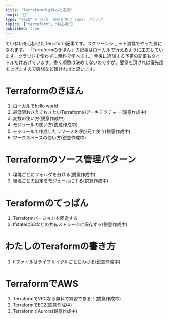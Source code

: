 ```yaml
---
title: "Terraformのきほんと応用"
emoji: "🐣"
type: "tech" # tech: 技術記事 / idea: アイデア
topics: ["terraform", "初心者"]
published: true
---
```

ていねいを心掛けたTerraform記事です。スクリーンショット満載でやった気になれます。
「Terraformのきほん」の記事はローカルで行えるように工夫しています。クラウドを使わずに無料で学べます。
今後に追加する予定の記事もタイトルだけあげています。書く順番は決めてないのですが、要望を頂ければ優先度を上げますので感想など頂ければと思います。

# Terraformのきほん
1. [ローカルでhello world](https://zenn.dev/sway/articles/terraform_biginner_helloworld)
1. 最低限おさえておきたいTerraformのアーキテクチャー(鋭意作成中)
1. 変数の使い方(鋭意作成中)
1. モジュールの使い方(鋭意作成中)
1. モジュールで作成したリソースを呼び元で使う(鋭意作成中)
1. ワークスペースの使い方(鋭意作成中)

# Terraformのソース管理パターン
1. 環境ごとにフォルダを分ける(鋭意作成中)
1. 環境ごとの設定をモジュールにする(鋭意作成中)

# Teraformのてっぱん
1. Terraformバージョンを固定する
1. tfstateはS3などの共有ストレージに保存する(鋭意作成中)

# わたしのTeraformの書き方
1. tfファイルはライフサイクルごとにわける(鋭意作成中)

# TerraformでAWS
1. TerraformでVPCなら無料で練習できる！(鋭意作成中)
1. TerraformでEC2(鋭意作成中)
1. TerraformでAurora(鋭意作成中)
